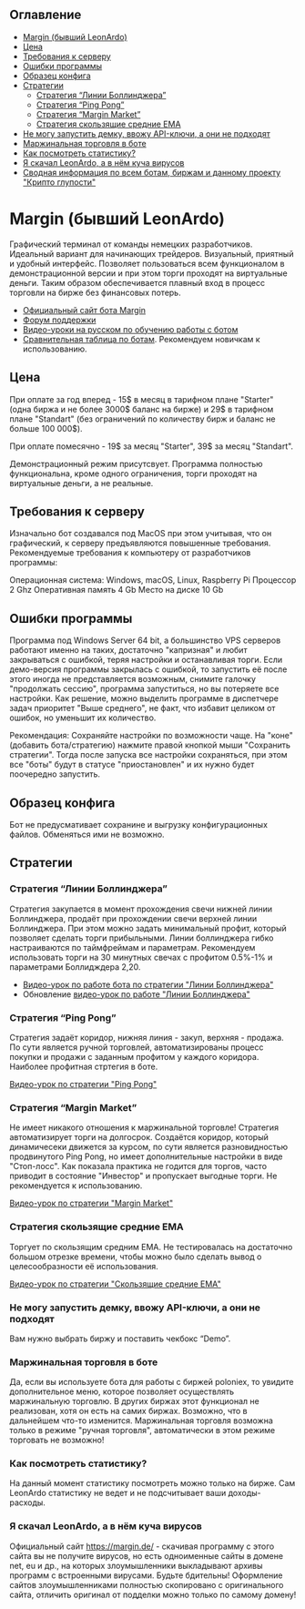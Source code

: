 ## Оглавление

* [Margin (бывший LeonArdo)](#margin-бывший-leonardo)
* [Цена](#Цена)
* [Требования к серверу](#Требования-к-серверу)
* [Ошибки программы](#Ошибки-программы)
* [Образец конфига](#Образец-конфига)
* [Стратегии](#Стратегии)
  * [Стратегия “Линии Боллинджера”](#Стратегия-Линии-Боллинджера)
  * [Стратегия “Ping Pong”](#Стратегия-ping-pong)
  * [Стратегия “Margin Market”](#Стратегия-margin-market)
  * [Стратегия скользящие средние EMA](#Стратегия-скользящие-средние-ema)
* [Не могу запустить демку, ввожу API-ключи, а они не подходят](#Не-могу-запустить-демку-ввожу-api-ключи-а-они-не-подходят)
* [Маржинальная торговля в боте](#Маржинальная-торговля-в-боте)
* [Как посмотреть статистику?](#Как-посмотреть-статистику)
* [Я скачал LeonArdo, а в нём куча вирусов](#Я-скачал-leonardo-а-в-нём-куча-вирусов)
* [Сводная информация по всем ботам, биржам и данному проекту "Крипто глупости"](/README.md)

# Margin (бывший LeonArdo)
Графический терминал от команды немецких разработчиков. Идеальный вариант для начинающих трейдеров. Визуальный, приятный и удобный интерфейс. Позволяет пользоваться всем функционалом в демонстрационной версии и при этом торги проходят на виртуальные деньги. Таким образом обеспечивается плавный вход в процесс торговли на бирже без финансовых потерь.

* [Официальный сайт бота Margin](https://margin.de/)
* [Форум поддержки](https://bitcointalk.org/index.php?topic=506317.0)
* [Видео-уроки на русском по обучению работы с ботом](https://www.youtube.com/watch?v=YHMzU2IqA1A&list=PLbYtQ6_YnkBTMroR-jMcD2_riqIU31ckt)
* [Сравнительная таблица по ботам](https://docs.google.com/spreadsheets/d/1VMG21PQHvU3cDLZ6fLL17TWjiEgWzSpRfk3jA37MMUg/edit?usp=sharing). Рекомендуем новичкам к использованию.

## Цена

При оплате за год вперед - 15$ в месяц в тарифном плане "Starter" (одна биржа и не более 3000$ баланс на бирже) и 29$ в тарифном плане "Standart" (без ограничений по количеству бирж и баланс не больше 100 000$).

При оплате помесячно - 19$ за месяц "Starter", 39$ за месяц "Standart".

Демонстрационный режим присутсвует. Программа полностью функциональна, кроме одного ограничения, торги проходят на виртуальные деньги, а не реальные.

## Требования к серверу

Изначально бот создавался под MacOS при этом учитывая, что он графический, к серверу предъявляются повышенные требования. Рекомендуемые требования к компьютеру от разработчиков программы:

Операционная система: Windows, macOS, Linux, Raspberry Pi
Процессор 2 Ghz
Оперативная память 4 Gb
Место на диске 10 Gb

## Ошибки программы

Программа под Windows Server 64 bit, а большинство VPS серверов работают именно на таких, достаточно "капризная" и любит закрываться с ошибкой, теряя настройки и останавливая торги. Если демо-версия программы закрылась с ошибкой, то запустить её после этого иногда не представляется возможным, снимите галочку "продолжать сессию", программа запуститься, но вы потеряете все настройки. Как решение, можно выделить программе в диспетчере задач приоритет "Выше среднего", не факт, что избавит целиком от ошибок, но уменьшит их количество. 

Рекомендация: Сохраняйте настройки по возможности чаще. На "коне" (добавить бота/стратегию) нажмите правой кнопкой мыши "Сохранить стратегии". Тогда после запуска все настройки сохраняться, при этом все "боты" будут в статусе "приостановлен" и их нужно будет поочередно запустить.

## Образец конфига

Бот не предусмативает сохранине и выгрузку конфигурационных файлов. Обменяться ими не возможно.

## Стратегии

### Стратегия “Линии Боллинджера”

Стратегия закупается в момент прохождения свечи нижней линии Боллинджера, продаёт при прохождении свечи верхней линии Боллинджера. При этом можно задать минимальный профит, который позволяет сделать торги прибыльными. Линии боллинджера гибко настраиваются по таймфреймам и параметрам. Рекомендуем использовать торги на 30 минутных свечах с профитом 0.5%-1% и параметрами Боллидждера 2,20.

* [Видео-урок по работе бота по стратегии "Линии Боллинджера"](https://youtu.be/xXddiKR10Y8)
* Обновление [видео-урок по работе "Линии Боллинджера"](https://youtu.be/uRSrYluKSzg)

### Стратегия “Ping Pong”

Стратегия задаёт коридор, нижняя линия - закуп, верхняя - продажа. По сути является ручной торговлей, автоматизированы процесс покупки и продажи с заданным профитом у каждого коридора. Наиболее профитная стртегия в боте. 

[Видео-урок по стратегии "Ping Pong"](https://youtu.be/YHMzU2IqA1A)

### Стратегия “Margin Market”

Не имеет никакого отношения к маржинальной торговле! Стратегия автоматизирует торги на долгосрок. Создаётся коридор, который динамичесеки движется за курсом, по сути является разновидностью продвинутого Ping Pong, но имеет дополнительные настройки в виде "Стоп-лосс". Как показала практика не годится для торгов, часто приводит в состояние "Инвестор" и пропускает выгодные торги. Не рекомендуется к использованию.

[Видео-урок по стратегии "Margin Market"](https://youtu.be/KibKPkhFrIk)

### Стратегия скользящие средние EMA

Торгует по скользящим средним EMA. Не тестировалась на достаточно большом отрезке времени, чтобы можно было сделать вывод о целесообразности её использования.

[Видео-урок по стратегии "Скользящие средние EMA"](https://youtu.be/uRSrYluKSzg?t=8m10s)

### Не могу запустить демку, ввожу API-ключи, а они не подходят

Вам нужно выбрать биржу и поставить чекбокс “Demo”.

### Маржинальная торговля в боте

Да, если вы используете бота для работы с биржей poloniex, то увидите дополнительное меню, которое позволяет осуществлять маржинальную торговлю. В других биржах этот функционал не реализован, хотя он есть на самих биржах. Возможно, что в дальнейшем что-то изменится. Маржинальная торговля возможна только в режиме "ручная торговля", автоматически в этом режиме торговать не возможно!

###  Как посмотреть статистику?

На данный момент статистику посмотреть можно только на бирже. Сам LeonArdo статистику не ведет и не подсчитывает ваши доходы-расходы.

###  Я скачал LeonArdo, а в нём куча вирусов

Официальный сайт https://margin.de/ - скачивая программу с этого сайта вы не получите вирусов, но есть одноименные сайты в домене net, eu и др., на которых злоумышленники выкладывают архивы программ с встроенными вирусами. Будьте бдительны! Оформление сайтов злоумышленниками полностью скопировано с оригинального сайта, отличить оригинал от подделки можно только по самому домену!
